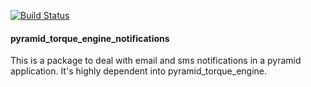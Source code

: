 [![Build Status](https://travis-ci.org/andrecp/pyramid_torque_engine_notifications.svg?branch=master)](https://travis-ci.org/andrecp/pyramid_torque_engine_notifications)

#### pyramid_torque_engine_notifications

This is a package to deal with email and sms notifications in a pyramid application. It's highly dependent into pyramid_torque_engine.

